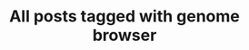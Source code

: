 ---
layout: tag
title: "All posts tagged with genome browser"
permalink: /weblog/tags/genome-browser/
taxonomy: genome browser
---